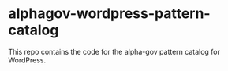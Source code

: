 # alphagov-wordpress-pattern-catalog
This repo contains the code for the alpha-gov pattern catalog for WordPress.
